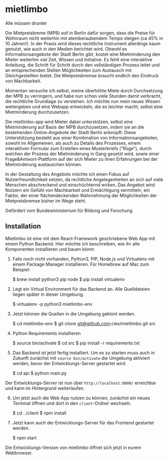 # mietlimbo

Alle müssen drunter

Die Mietpreisbreme (MPB) soll in Berlin dafür sorgen, dass die Preise für Wohnraum nicht weiterhin mit atemberaubendem Tempo steigen (ca 45% in 10 Jahren!). In der Praxis wird dieses rechtliche Instrument allerdings kaum genutzt, wie auch in den Medien berichtet wird. Obwohl es Informationsangebote der Stadt Berlin gibt, kostet eine Mietminderung den Mieter weiterhin viel Zeit, Wissen und Initiative. Es fehlt eine interaktive Anleitung, die Schritt für Schritt durch den vollständigen Prozess leitet und an entsprechenden Stellen Möglichkeiten zum Austausch mit Gleichgestellten bietet. Die Mietpreisbremse braucht endlich den Eindruck von Machbarkeit.

Momentan versuche ich selbst, meine überhöhte Miete durch Durchsetzung der MPB zu verringern, und habe nun schon viele Stunden damit verbracht, die rechtliche Grundlage zu verstehen. Ich möchte nun mein neues Wissen weitergeben und eine Webapp entwickeln, die es leichter macht, selbst eine Mietminderung durchzusetzen.

Die mietlimbo-app wird Mieter dabei unterstützen, selbst eine Mietminderung auf Basis der MPB durchzusetzen, indem sie an die bestehenden Online-Angebote der Stadt Berlin anknüpft. Diese Unterstützung besteht aus einer Kombination von Informationsangeboten, sowohl im Allgemeinen, als auch zu Details des Prozesses, einem interaktiven Formular zum Erstellen eines Musterbriefs (“Rüge”), durch welchen der Prozess der Mietminderung in Gang gesetzt wird, sowie einer Frage&Antwort-Plattform auf der sich Mieter zu ihren Erfahrungen bei der Mietminderung austauschen können. 

In der Gestaltung des Angebots möchte ich einen Fokus auf Nutzerfreundlichkeit setzen, da rechtliche Angelegenheiten an sich auf viele Menschen abschreckend und einschüchternd wirken. Das Angebot wird Nutzern ein Gefühl von Machbarkeit und Ermächtigung vermitteln, ein Faktor, der einer flächendeckenden Wahrnehmung der Möglichkeiten der Mietpreisbremse bisher im Wege steht.

Gefördert vom Bundesministerium für Bildung und Forschung

## Installation

Mietlimbo ist eine mit dem React-Framework geschriebene Web App mit einem Python Backend. Hier möchte ich beschreiben, wie ihr alle Komponenten installieren und bauen könnt.

1. Falls noch nicht vorhanden, Python3, PIP, Node.js und Virtualenv mit einem Package Manager installieren. Für Homebrew auf Mac zum Beispiel:

	$ brew install python3 pip node
	$ pip install virtualenv

2. Legt ein Virtual Environment für das Backend an. Alle Quelldateien liegen später in dieser Umgebung. 

	$ virtualenv -p python3 mietlimbo-env

3. Jetzt können die Quellen in die Umgebung geklont werden.

	$ cd mietlimbo-env
	$ git clone git@github.com:ciex/mietlimbo.git src

4. Python Requirements installieren

	$ source bin/activate
	$ cd src
	$ pip install -r requirements.txt

5. Das Backend ist jetzt fertig installiert. Um es zu starten muss auch in Zukunft zunächst mit `source bin/activate` die Umgebung aktiviert werden, bevor der Entwicklungs-Server gestartet wird.

	$ cd api
	$ python main.py

Der Entwicklungs-Server ist nun über `http://localhost:8000/` erreichbar und kann im Hintergrund weiterlaufen.

6. Um jetzt auch die Web App nutzen zu können, zunächst ein neues Terminal öffnen und dort in den `client`-Ordner wechseln.

	$ cd ../client
	$ npm install

7. Jetzt kann auch der Entwicklungs-Server für das Frontend gestartet werden.

	$ npm start

Die Entwicklungs-Version von mietlimbo öffnet sich jetzt in eurem Webbrowser.
